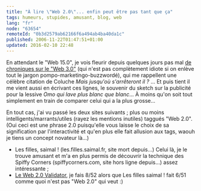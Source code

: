 ```yaml
---
title: "À lire \"Web 2.0\"... enfin peut être pas tant que ça"
tags: humeurs, stupides, amusant, blog, web
lang: "fr"
node: "63654"
remoteId: "0b3d2579ab62166f6a494ab4ba40da1c"
published: 2006-11-22T01:47:51+01:00
updated: 2016-02-10 22:48
---
```

 
En attendant le &quot;Web 15.0&quot;, je vois fleurir depuis quelques jours pas
mal [de chroniques sur le &quot;Web
3.0&quot;](http://www.fredcavazza.net/2006/11/18/vers-un-web-30/) (qui n'est pas
complètement idiote si on enlève tout le jargon pompo-marketingo-buzzwordé), qui
me rappellent une célèbre citation de Coluche *Mais jusqu'où s'arrêteront il ?*
... Et puis tient il me vient aussi en écrivant ces lignes, le souvenir du
sketch sur la publicité pour la lessive *Omo qui lave plus blanc que blanc*... À
moins qu'on soit tout simplement en train de comparer celui qui a la plus
grosse...

 
En tout cas, j'ai vu passé les deux sites suivants ; plus ou moins
intelligents/marrants/utiles (rayez les mentions inutiles) taggués &quot;Web
2.0&quot;. (Oui ceci est une phrase 2.0 puisqu'elle vous laisse le choix de sa
signification par l'interactivité et qu'en plus elle fait allusion aux tags,
waouh je tiens un concept novateur là...)

* Les filles, saimal ! (les.filles.saimal.fr, site mort depuis...) Celui là, je
  le trouve amusant et m'a en plus permis de découvrir la technique des Spiffy
  Corners (spiffycorners.com, site hors ligne depuis...) assez intéressante ;
* [Le Web 2.0 Validator](http://web2.0validator.com/), je fais 8/52 alors que
  Les filles saimal ! fait 6/51 comme quoi n'est pas &quot;Web 2.0&quot; qui
  veut :)
